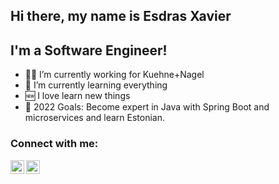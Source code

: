 ## Hi there, my name is Esdras Xavier

## I'm a Software Engineer!

- 👨‍💻 I’m currently working for Kuehne+Nagel
- 🤣 I’m currently learning everything
- 🆕 I love learn new things
- 🤗 2022 Goals: Become expert in Java with Spring Boot and microservices and learn Estonian.

### Connect with me:
[<img align="left" alt="esdras-xavier | LinkedIn" width="22px" src="https://cdn.jsdelivr.net/npm/simple-icons@v3/icons/linkedin.svg" />][linkedin]
[<img align="left" alt="Esdras Xavier | Instagram" width="22px" src="https://cdn.jsdelivr.net/npm/simple-icons@v3/icons/instagram.svg" />][instagram]

<br />

[instagram]: https://www.instagram.com/esdras__xavier
[linkedin]: https://www.linkedin.com/in/esdras-xavier
